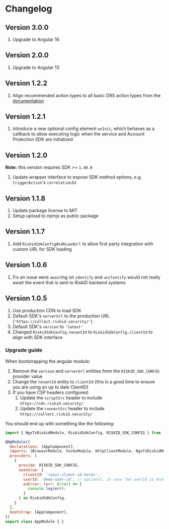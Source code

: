 # Changelog

## Version 3.0.0

1. Upgrade to Angular 16

## Version 2.0.0

1. Upgrade to Angular 13

## Version 1.2.2

1. Align recommended action types to all basic DRS action types from the [documentation](https://developer.transmitsecurity.com/guides/risk/quick_start_web/#:~:text=event%20handler%29.%20The-,%5BACTION_TYPE%5D,-can%20be%20either)

## Version 1.2.1

1. Introduce a new optional config element `onInit`, which behaves as a callback to allow executing logic when the service and Account Protection SDK are initialized

## Version 1.2.0

**Note:** this version requires SDK >= `1.40.0`

1. Update wrapper interface to expose SDK method options, e.g. `triggerAction`'s `correlationId`

## Version 1.1.8

1. Update package license to MIT
1. Setup upload to npmjs as public package

## Version 1.1.7

1. Add `RiskidSdkConfig#sdkLoadUrl` to allow first party integration with custom URL for SDK loading

## Version 1.0.6

1. Fix an issue were `await`ing on `identify` and `unifentify` would not really await the event that is sent to RiskID backend systems

## Version 1.0.5

1. Use production CDN to load SDK
1. Default SDK's `serverUrl` to the production URL (`'https://collect.riskid.security/'`)
1. Default SDK's `version` to `'latest'`
1. Changed `RiskidSdkConfig.tenantId` to `RiskidSdkConfig.clientId` to align with SDK interface

### Upgrade guide

When bootstrapping the angular module:

1. Remove the `version` and `serverUrl` entities from the `RISKID_SDK_CONFIG` provider value
1. Change the `tenantId` entity to `clientId` (this is a good time to ensure you are using an up to date ClientID)
1. If you have CSP headers configured:
   1. Update the `scriptSrc` header to include `https://cdn.riskid.security/`
   1. Update the `connectSrc` header to include `https://collect.riskid.security/`

You should end up with something like the following:

```javascript
import { NgxTsRiskidModule, RiskidSdkConfig, RISKID_SDK_CONFIG } from '@transmitsecurity/ngx-ts-riskid';

@NgModule({
  declarations: [AppComponent],
  imports: [BrowserModule, FormsModule, HttpClientModule, NgxTsRiskidModule],
  providers: [
    {
      provide: RISKID_SDK_CONFIG,
      useValue: {
        clientId: '<your-client-id-here>',
        userId: 'demo-user-id', // optional, in case the userId is known
        onError: (err: Error) => {
          console.log(err);
        }
      } as RiskidSdkConfig,
    }
  ],
  bootstrap: [AppComponent],
})
export class AppModule { }
```

